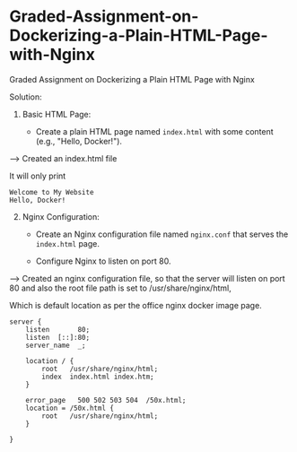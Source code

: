 # Graded-Assignment-on-Dockerizing-a-Plain-HTML-Page-with-Nginx
Graded Assignment on Dockerizing a Plain HTML Page with Nginx

Solution:

1. Basic HTML Page:

   - Create a plain HTML page named `index.html` with some content (e.g., "Hello, Docker!").

--> Created an index.html file

It will only print 
```
Welcome to My Website
Hello, Docker!
```

2. Nginx Configuration:

   - Create an Nginx configuration file named `nginx.conf` that serves the `index.html` page.

   - Configure Nginx to listen on port 80.

--> Created an nginx configuration file, so that the server will listen on port 80 and also the root file path is set to /usr/share/nginx/html,

Which is default location as per the office nginx docker image page.

```
server {
    listen       80;
    listen  [::]:80;
    server_name  _;

    location / {
        root   /usr/share/nginx/html;
        index  index.html index.htm;
    }

    error_page   500 502 503 504  /50x.html;
    location = /50x.html {
        root   /usr/share/nginx/html;
    }

}
```

